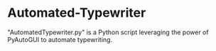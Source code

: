 # Automated-Typewriter

"AutomatedTypewriter.py" is a Python script leveraging the power of PyAutoGUI to automate typewriting.
